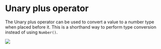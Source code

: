 # Unary plus operator

The Unary plus operator can be used to convert a value to a number type when placed before it. This is a shorthand way to perform type conversion instead of using <code>Number()</code>.

![](/assets/unary.png)
